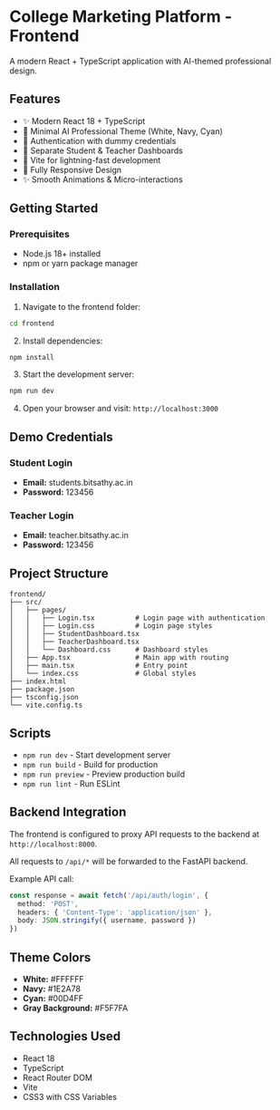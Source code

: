 # College Marketing Platform - Frontend

A modern React + TypeScript application with AI-themed professional design.

## Features

- ✨ Modern React 18 + TypeScript
- 🎨 Minimal AI Professional Theme (White, Navy, Cyan)
- 🔐 Authentication with dummy credentials
- 🎯 Separate Student & Teacher Dashboards
- 🚀 Vite for lightning-fast development
- 📱 Fully Responsive Design
- ✨ Smooth Animations & Micro-interactions

## Getting Started

### Prerequisites

- Node.js 18+ installed
- npm or yarn package manager

### Installation

1. Navigate to the frontend folder:
```bash
cd frontend
```

2. Install dependencies:
```bash
npm install
```

3. Start the development server:
```bash
npm run dev
```

4. Open your browser and visit: `http://localhost:3000`

## Demo Credentials

### Student Login
- **Email:** students.bitsathy.ac.in
- **Password:** 123456

### Teacher Login
- **Email:** teacher.bitsathy.ac.in
- **Password:** 123456

## Project Structure

```
frontend/
├── src/
│   ├── pages/
│   │   ├── Login.tsx          # Login page with authentication
│   │   ├── Login.css          # Login page styles
│   │   ├── StudentDashboard.tsx
│   │   ├── TeacherDashboard.tsx
│   │   └── Dashboard.css      # Dashboard styles
│   ├── App.tsx                # Main app with routing
│   ├── main.tsx               # Entry point
│   └── index.css              # Global styles
├── index.html
├── package.json
├── tsconfig.json
└── vite.config.ts
```

## Scripts

- `npm run dev` - Start development server
- `npm run build` - Build for production
- `npm run preview` - Preview production build
- `npm run lint` - Run ESLint

## Backend Integration

The frontend is configured to proxy API requests to the backend at `http://localhost:8000`.

All requests to `/api/*` will be forwarded to the FastAPI backend.

Example API call:
```typescript
const response = await fetch('/api/auth/login', {
  method: 'POST',
  headers: { 'Content-Type': 'application/json' },
  body: JSON.stringify({ username, password })
})
```

## Theme Colors

- **White:** #FFFFFF
- **Navy:** #1E2A78
- **Cyan:** #00D4FF
- **Gray Background:** #F5F7FA

## Technologies Used

- React 18
- TypeScript
- React Router DOM
- Vite
- CSS3 with CSS Variables
